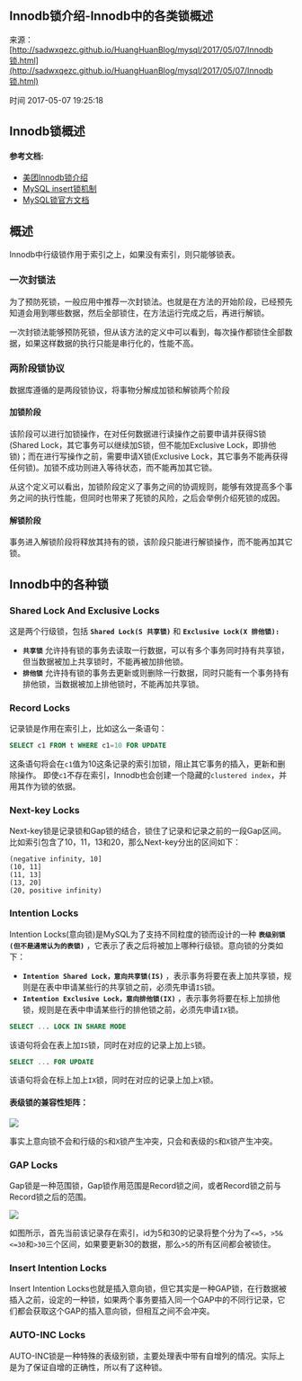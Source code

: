 ## Innodb锁介绍-Innodb中的各类锁概述

来源：[http://sadwxqezc.github.io/HuangHuanBlog/mysql/2017/05/07/Innodb锁.html](http://sadwxqezc.github.io/HuangHuanBlog/mysql/2017/05/07/Innodb锁.html)

时间 2017-05-07 19:25:18

 
## Innodb锁概述
 
#### 参考文档:
 
 
* [美团Innodb锁介绍][2]  
* [MySQL insert锁机制][3]  
* [MySQL锁官方文档][4]  
 
 
## 概述
 
Innodb中行级锁作用于索引之上，如果没有索引，则只能够锁表。
 
### 一次封锁法
 
为了预防死锁，一般应用中推荐一次封锁法。也就是在方法的开始阶段，已经预先知道会用到哪些数据，然后全部锁住，在方法运行完成之后，再进行解锁。
 
一次封锁法能够预防死锁，但从该方法的定义中可以看到，每次操作都锁住全部数据，如果这样数据的执行只能是串行化的，性能不高。
 
### 两阶段锁协议
 
数据库遵循的是两段锁协议，将事物分解成加锁和解锁两个阶段
 
#### 加锁阶段
 
该阶段可以进行加锁操作，在对任何数据进行读操作之前要申请并获得S锁(Shared Lock，其它事务可以继续加S锁，但不能加Exclusive Lock，即排他锁)；而在进行写操作之前，需要申请X锁(Exclusive Lock，其它事务不能再获得任何锁)。加锁不成功则进入等待状态，而不能再加其它锁。
 
从这个定义可以看出，加锁阶段定义了事务之间的协调规则，能够有效提高多个事务之间的执行性能，但同时也带来了死锁的风险，之后会举例介绍死锁的成因。
 
#### 解锁阶段
 
事务进入解锁阶段将释放其持有的锁，该阶段只能进行解锁操作，而不能再加其它锁。
 
## Innodb中的各种锁
 
### Shared Lock And Exclusive Locks
 
这是两个行级锁，包括 **`Shared Lock(S 共享锁)`**  和 **`Exclusive Lock(X 排他锁):`** 
 
 
* **`共享锁`**  允许持有锁的事务去读取一行数据，可以有多个事务同时持有共享锁，但当数据被加上共享锁时，不能再被加排他锁。  
* **`排他锁`**  允许持有锁的事务去更新或则删除一行数据，同时只能有一个事务持有排他锁，当数据被加上排他锁时，不能再加共享锁。  
 
 
### Record Locks
 
记录锁是作用在索引上，比如这么一条语句：
 
  
```sql
SELECT c1 FROM t WHERE c1=10 FOR UPDATE
```
 
这条语句将会在`c1`值为10这条记录的索引加锁，阻止其它事务的插入，更新和删除操作。 即使`c1`不存在索引，Innodb也会创建一个隐藏的`clustered index`，并用其作为锁的依据。
 
### Next-key Locks
 
Next-key锁是记录锁和Gap锁的结合，锁住了记录和记录之前的一段Gap区间。 比如索引包含了10，11，13和20，那么Next-key分出的区间如下：
 
  
```
(negative infinity, 10]
(10, 11]
(11, 13]
(13, 20]
(20, positive infinity)
```
 
### Intention Locks
 
Intention Locks(意向锁)是MySQL为了支持不同粒度的锁而设计的一种 **`表级别锁(但不是通常认为的表锁)`**  ，它表示了表之后将被加上哪种行级锁。意向锁的分类如下：
 
 
* **`Intention Shared Lock，意向共享锁(IS)`**  ，表示事务将要在表上加共享锁，规则是在表中申请某些行的共享锁之前，必须先申请`IS`锁。  
* **`Intention Exclusive Lock，意向排他锁(IX)`**  ，表示事务将要在标上加排他锁，规则是在表中申请某些行的排他锁之前，必须先申请`IX`锁。  
 
  
```sql
SELECT ... LOCK IN SHARE MODE
```
 
该语句将会在表上加`IS`锁，同时在对应的记录上加上`S`锁。
  
```sql
SELECT ... FOR UPDATE
```
该语句将会在标上加上`IX`锁，同时在对应的记录上加上`X`锁。
 
#### 表级锁的兼容性矩阵：
 
![][0]
 
事实上意向锁不会和行级的`S`和`X`锁产生冲突，只会和表级的`S`和`X`锁产生冲突。
 
### GAP Locks
 
Gap锁是一种范围锁，Gap锁作用范围是Record锁之间，或者Record锁之前与Record锁之后的范围。
 
![][1]
 
如图所示，首先当前该记录存在索引，id为5和30的记录将整个分为了`<=5`，`>5&<=30`和`>30`三个区间，如果要更新30的数据，那么`>5`的所有区间都会被锁住。
 
### Insert Intention Locks
 
Insert Intention Locks也就是插入意向锁，但它其实是一种GAP锁，在行数据被插入之前，设定的一种锁，如果两个事务要插入同一个GAP中的不同行记录，它们都会获取这个GAP的插入意向锁，但相互之间不会冲突。
 
### AUTO-INC Locks
 
AUTO-INC锁是一种特殊的表级别锁，主要处理表中带有自增列的情况。实际上是为了保证自增的正确性，所以有了这种锁。


[2]: http://tech.meituan.com/innodb-lock.html
[3]: http://yeshaoting.cn/article/database/mysql%20insert%E9%94%81%E6%9C%BA%E5%88%B6/
[4]: https://dev.mysql.com/doc/refman/5.6/en/innodb-locking.html
[0]: ./img/FF3yeqj.png
[1]: ./img/VRZnqiE.png